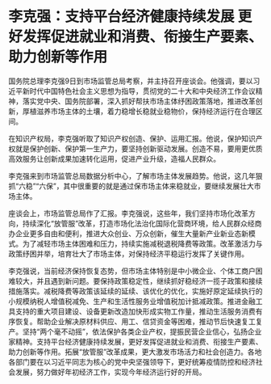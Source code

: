 # 李克强：支持平台经济健康持续发展 更好发挥促进就业和消费、衔接生产要素、助力创新等作用

国务院总理李克强9日到市场监管总局考察，并主持召开座谈会。他强调，要以习近平新时代中国特色社会主义思想为指导，贯彻党的二十大和中央经济工作会议精神，落实党中央、国务院部署，深入抓好帮扶市场主体纾困政策落地，推进改革创新，厚植滋养市场主体的土壤，着力稳增长稳就业稳物价，保持经济运行在合理区间。

在知识产权局，李克强听取了知识产权创造、保护、运用汇报。他说，保护知识产权就是保护创新、保护第一生产力，要坚持创新驱动发展。创造不易，要用更优质高效服务让创新成果加速转化运用，促进产业升级，造福人民群众。

李克强来到市场监管总局数据分析中心，了解市场主体发展趋势。他说，这几年狠抓“六稳”“六保”，其中很重要的就是通过保市场主体来稳就业，要继续发展壮大市场主体。

座谈会上，市场监管总局作了汇报。李克强说，这些年，我们坚持市场化改革方向，持续深化“放管服”改革，打造市场化法治化国际化营商环境，给人民群众经商办企业更多自由和便利，推进大众创业、万众创新，催生大量新产业新业态新模式。为了减轻市场主体困难和压力，持续实施减税退税降费等政策。改革激活力与政策纾困并举，培育壮大了市场主体，对保持经济平稳运行发挥了关键作用。

李克强说，当前经济保持恢复态势，但市场主体特别是中小微企业、个体工商户困难较大，并且遇到新问题。要保持政策稳定性，继续抓好稳经济一揽子政策和接续措施落实。减税降费等政策该延续的延续、该优化的优化，实施好原定延续执行的小规模纳税人增值税减免、生产和生活性服务业增值税加计抵减政策。推进金融工具支持的重大项目建设、设备更新改造加快形成实物工作量，推动生活服务消费有序恢复。帮助企业解决原材料供应、用工、信贷资金等困难，推动节后快速复工复产。坚持“两个毫不动摇”，依法保护各类企业产权，提振民营企业信心，弘扬企业家精神。支持平台经济健康持续发展，更好发挥促进就业和消费、衔接生产要素、助力创新等作用。拓展“放管服”改革成果，更大激发市场活力和社会创造力。各地各部门要在以习近平同志为核心的党中央坚强领导下，更好统筹疫情防控和经济社会发展，努力做好年初经济工作，实现今年经济运行好的开局。

